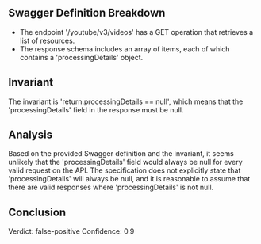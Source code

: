 ## Swagger Definition Breakdown
- The endpoint '/youtube/v3/videos' has a GET operation that retrieves a list of resources.
- The response schema includes an array of items, each of which contains a 'processingDetails' object.

## Invariant
The invariant is 'return.processingDetails == null', which means that the 'processingDetails' field in the response must be null.

## Analysis
Based on the provided Swagger definition and the invariant, it seems unlikely that the 'processingDetails' field would always be null for every valid request on the API. The specification does not explicitly state that 'processingDetails' will always be null, and it is reasonable to assume that there are valid responses where 'processingDetails' is not null.

## Conclusion
Verdict: false-positive
Confidence: 0.9
